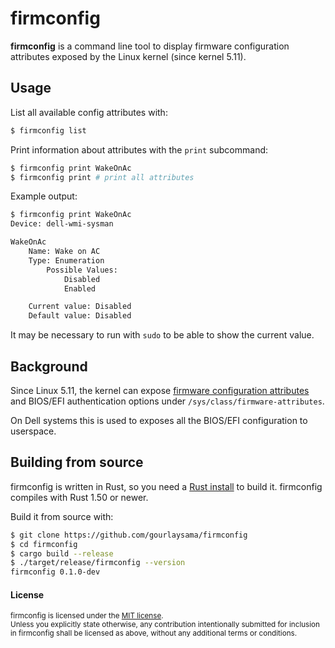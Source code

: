 # firmconfig

**firmconfig** is a command line tool to display firmware configuration attributes exposed by the Linux kernel (since kernel 5.11).

## Usage

List all available config attributes with:

```sh
$ firmconfig list
```

Print information about attributes with the `print` subcommand:

```sh
$ firmconfig print WakeOnAc
$ firmconfig print # print all attributes
```

Example output:

```sh
$ firmconfig print WakeOnAc
Device: dell-wmi-sysman

WakeOnAc
    Name: Wake on AC
    Type: Enumeration
        Possible Values:
            Disabled
            Enabled

    Current value: Disabled
    Default value: Disabled
```

It may be necessary to run with `sudo` to be able to show the current value.

## Background

Since Linux 5.11, the kernel can expose [firmware configuration attributes] and BIOS/EFI authentication options under `/sys/class/firmware-attributes`.

On Dell systems this is used to exposes all the BIOS/EFI configuration to userspace.

## Building from source

firmconfig is written in Rust, so you need a [Rust install] to build it. firmconfig compiles with Rust 1.50 or newer.

Build it from source with:

```sh
$ git clone https://github.com/gourlaysama/firmconfig
$ cd firmconfig
$ cargo build --release
$ ./target/release/firmconfig --version
firmconfig 0.1.0-dev

```

#### License

<sub>
firmconfig is licensed under the <a href="LICENSE-MIT">MIT license</a>.
</sub>

<br>

<sub>
Unless you explicitly state otherwise, any contribution intentionally submitted
for inclusion in firmconfig shall be licensed as above,
without any additional terms or conditions.
</sub>

[Rust install]: https://www.rust-lang.org/tools/install
[firmware configuration attributes]: https://www.kernel.org/doc/html/v5.11/admin-guide/abi-testing.html#abi-sys-class-firmware-attributes-attributes
